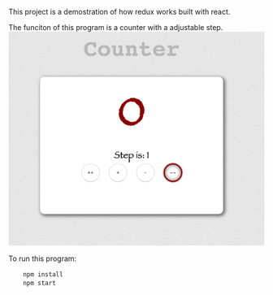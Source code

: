 This project is a demostration of how redux works built with react.

The funciton of this program is a counter with a adjustable step. 
![image](https://github.com/J0rsomething/redux_counter_with_step/blob/master/display.png)

To run this program:

```sh
    npm install
    npm start
```
